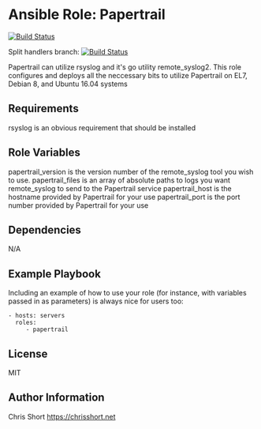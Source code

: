 
Ansible Role: Papertrail
=========

[![Build Status](https://travis-ci.org/chris-short/ansible-role-papertrail.svg?branch=master)](https://travis-ci.org/chris-short/ansible-role-papertrail)

Split handlers branch:
[![Build Status](https://travis-ci.org/flatrocks/ansible-role-papertrail.svg?branch=split_handlers)](https://travis-ci.org/chris-short/ansible-role-papertrail)


Papertrail can utilize rsyslog and it's go utility remote_syslog2. This role configures and deploys all the neccessary bits to utilize Papertrail on EL7, Debian 8, and Ubuntu 16.04 systems

Requirements
------------

rsyslog is an obvious requirement that should be installed

Role Variables
--------------

papertrail_version is the version number of the remote_syslog tool you wish to use.
papertrail_files is an array of absolute paths to logs you want remote_syslog to send to the Papertrail service
papertrail_host is the hostname provided by Papertrail for your use
papertrail_port is the port number provided by Papertrail for your use

Dependencies
------------

N/A

Example Playbook
----------------

Including an example of how to use your role (for instance, with variables passed in as parameters) is always nice for users too:

    - hosts: servers
      roles:
         - papertrail

License
-------

MIT

Author Information
------------------

Chris Short
https://chrisshort.net
